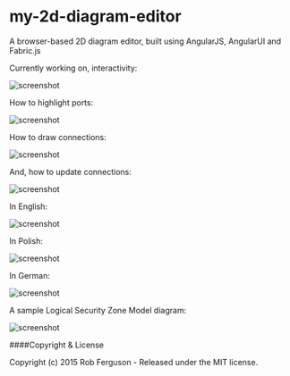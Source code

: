 # my-2d-diagram-editor
A browser-based 2D diagram editor, built using AngularJS, AngularUI and Fabric.js

Currently working on, interactivity:

![screenshot](https://github.com/Robinyo/my-2d-diagram-editor/blob/master/client/content/images/my-2d-diagram-editor-interactivity.png)

How to highlight ports:
 
![screenshot](https://github.com/Robinyo/my-2d-diagram-editor/blob/master/client/content/images/my-2d-diagram-editor-with-ports.png)

How to draw connections:

![screenshot](https://github.com/Robinyo/my-2d-diagram-editor/blob/master/client/content/images/my-2d-diagram-editor-with-ports-2.png)

And, how to update connections:

![screenshot](https://github.com/Robinyo/my-2d-diagram-editor/blob/master/client/content/images/my-2d-diagram-editor-with-ports-3.png)

In English:

![screenshot](https://github.com/Robinyo/my-2d-diagram-editor/blob/master/client/content/images/my-2d-diagram-editor-5-english.png)

In Polish:

![screenshot](https://github.com/Robinyo/my-2d-diagram-editor/blob/master/client/content/images/my-2d-diagram-editor-4-polish.png)

In German:

![screenshot](https://github.com/Robinyo/my-2d-diagram-editor/blob/master/client/content/images/my-2d-diagram-editor-4-german.png)

A sample Logical Security Zone Model diagram:

![screenshot](https://github.com/Robinyo/my-2d-diagram-editor/blob/master/client/content/images/logical-security-zone-model-diagram.png)

####Copyright & License

Copyright (c) 2015 Rob Ferguson - Released under the MIT license.

